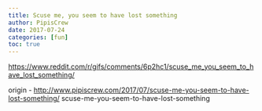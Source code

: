 ```yaml
---
title: Scuse me, you seem to have lost something
author: PipisCrew
date: 2017-07-24
categories: [fun]
toc: true
---
```


https://www.reddit.com/r/gifs/comments/6p2hc1/scuse_me_you_seem_to_have_lost_something/

origin - http://www.pipiscrew.com/2017/07/scuse-me-you-seem-to-have-lost-something/ scuse-me-you-seem-to-have-lost-something